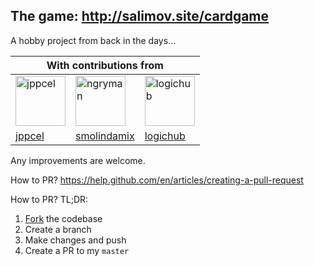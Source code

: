 ## The game: http://salimov.site/cardgame
A hobby project from back in the days... 

<table>
	<thead>
		<tr>
			<th colspan="3">With contributions from</th>
		</tr>
	</thead>
	<tbody>
		<tr>
			<td><a href="https://github.com/jppcel"><img src="https://avatars2.githubusercontent.com/u/3324772?s=460&v=4" title="jppcel" width="80" height="80"></a></td>
			<td><a href="https://github.com/smolindamix"><img src="https://avatars0.githubusercontent.com/u/26367691?s=460&v=4" title="ngryman" width="80" height="80"></a></td>
			<td><a href="https://github.com/logichub"><img src="https://avatars1.githubusercontent.com/u/6245858?s=460&v=4" title="logichub" width="80" height="80"></a></td>
		</tr>
		<tr>
			<td><a href="https://github.com/jppcel">jppcel</a></td>
			<td><a href="https://github.com/smolindamix">smolindamix</a></td>
			<td><a href="https://github.com/logichub">logichub</a></td>
		</tr>
	</tbody>
</table>

Any improvements are welcome.

How to PR? https://help.github.com/en/articles/creating-a-pull-request

How to PR? TL;DR:
1. [Fork](https://help.github.com/en/articles/fork-a-repo) the codebase
2. Create a branch
3. Make changes and push
4. Create a PR to my `master`

